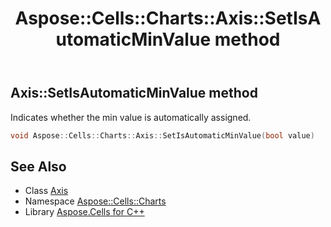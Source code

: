 ﻿---
title: Aspose::Cells::Charts::Axis::SetIsAutomaticMinValue method
linktitle: SetIsAutomaticMinValue
second_title: Aspose.Cells for C++ API Reference
description: 'Aspose::Cells::Charts::Axis::SetIsAutomaticMinValue method. Indicates whether the min value is automatically assigned in C++.'
type: docs
weight: 800
url: /cpp/aspose.cells.charts/axis/setisautomaticminvalue/
---
## Axis::SetIsAutomaticMinValue method


Indicates whether the min value is automatically assigned.

```cpp
void Aspose::Cells::Charts::Axis::SetIsAutomaticMinValue(bool value)
```

## See Also

* Class [Axis](../)
* Namespace [Aspose::Cells::Charts](../../)
* Library [Aspose.Cells for C++](../../../)
